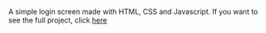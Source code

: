 A simple login screen made with HTML, CSS and Javascript. If you want to see the full project, click [here](https://davisaugust.github.io/login_screen/)
